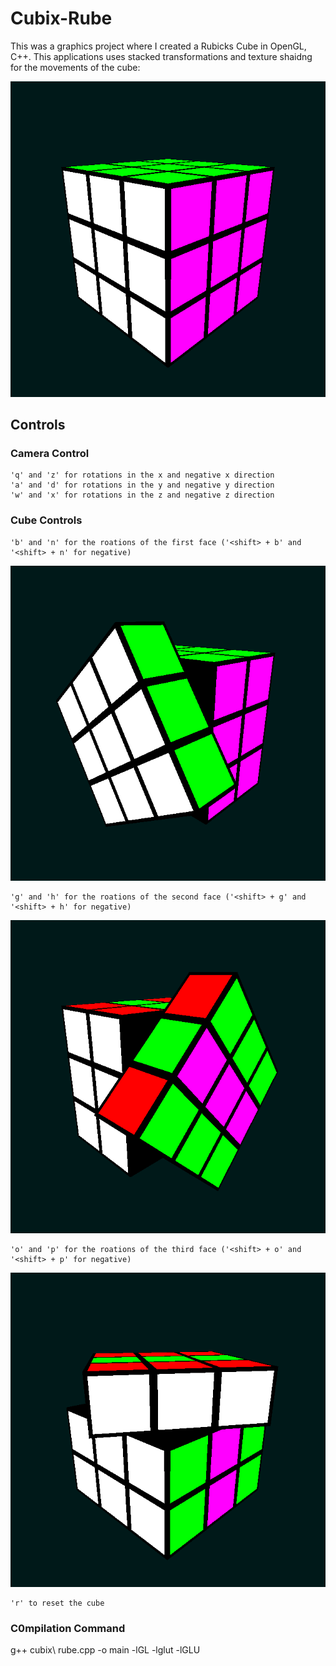 # Cubix-Rube
This was a graphics project where I created a Rubicks Cube in OpenGL, C++. This applications uses stacked transformations and texture shaidng for the movements of the cube:

![alt text](https://github.com/s-abdullah/Cubix-Rube/blob/master/images/cube.png)

## Controls
### Camera Control
	'q' and 'z' for rotations in the x and negative x direction
	'a' and 'd' for rotations in the y and negative y direction
	'w' and 'x' for rotations in the z and negative z direction

### Cube Controls
	'b' and 'n' for the roations of the first face ('<shift> + b' and '<shift> + n' for negative)

![alt text](https://github.com/s-abdullah/Cubix-Rube/blob/master/images/first.png)

	'g' and 'h' for the roations of the second face ('<shift> + g' and '<shift> + h' for negative)

![alt text](https://github.com/s-abdullah/Cubix-Rube/blob/master/images/second.png)

	'o' and 'p' for the roations of the third face ('<shift> + o' and '<shift> + p' for negative)

![alt text](https://github.com/s-abdullah/Cubix-Rube/blob/master/images/third.png)

	'r' to reset the cube

### C0mpilation Command
g++ cubix\ rube.cpp -o main -lGL -lglut -lGLU

